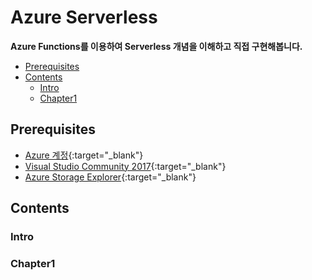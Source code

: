 # Azure Serverless
**Azure Functions를 이용하여 Serverless 개념을 이해하고 직접 구현해봅니다.**

- [Prerequisites](#Prerequisites)
- [Contents](#Contents)
    - [Intro](#Intro)
    - [Chapter1](#Chapter1)


## Prerequisites
- [Azure 계정](https://azure.microsoft.com/ko-kr/){:target="_blank"}
- [Visual Studio Community 2017](https://visualstudio.microsoft.com/ko/thank-you-downloading-visual-studio/?sku=Community&rel=15){:target="_blank"}
- [Azure Storage Explorer](https://azure.microsoft.com/ko-kr/features/storage-explorer/){:target="_blank"}

## Contents
### Intro
### Chapter1